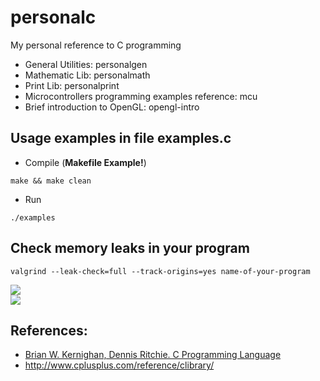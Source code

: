 # personalc  
My personal reference to C programming  

* General Utilities: personalgen  
* Mathematic Lib: personalmath  
* Print Lib: personalprint  
* Microcontrollers programming examples reference: mcu  
* Brief introduction to OpenGL: opengl-intro  

## Usage examples in file examples.c  
* Compile (**Makefile Example!**)
```
make && make clean
```
* Run
```
./examples
```

## Check memory leaks in your program  
```
valgrind --leak-check=full --track-origins=yes name-of-your-program
```

![](https://github.com/augustomatheuss/personalc/blob/master/img/screenshot-examples-1.png)  
![](https://github.com/augustomatheuss/personalc/blob/master/img/screenshot-examples-2.png)  

## References:  
* [Brian W. Kernighan,  Dennis Ritchie. C Programming Language](http://a.co/d/jbSe2YM)  
* http://www.cplusplus.com/reference/clibrary/  

